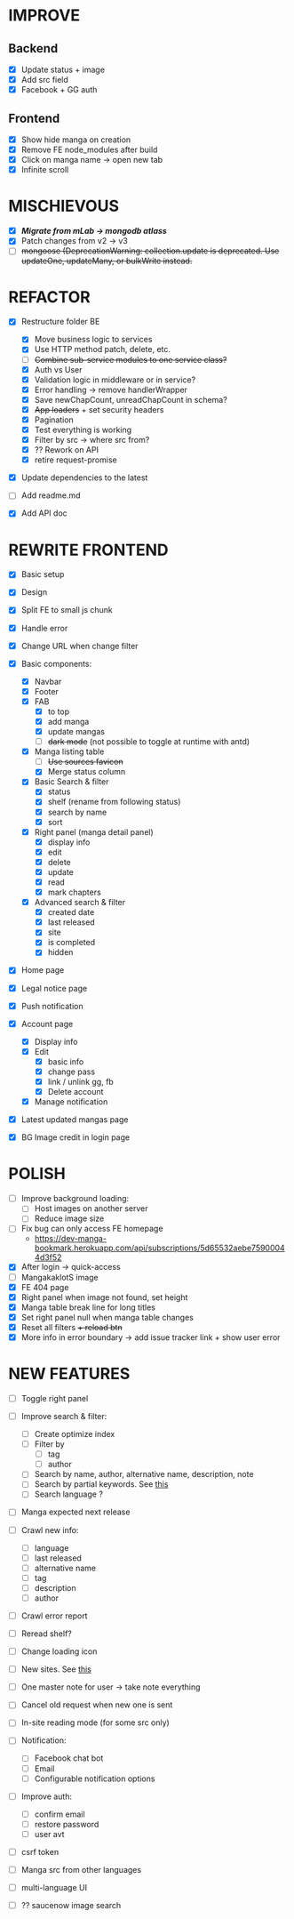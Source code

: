 # IMPROVE

## Backend
- [x] Update status + image
- [x] Add src field
- [x] Facebook + GG auth

## Frontend
- [x] Show hide manga on creation
- [x] Remove FE node_modules after build
- [x] Click on manga name -> open new tab
- [x] Infinite scroll

# MISCHIEVOUS

- [x] ***Migrate from mLab -> mongodb atlass***
- [x] Patch changes from v2 -> v3
- [ ] ~~mongoose (DeprecationWarning: collection.update is deprecated. Use updateOne, updateMany, or bulkWrite instead.~~

# REFACTOR

- [x] Restructure folder BE
    - [x] Move business logic to services
    - [x] Use HTTP method patch, delete, etc.
    - [ ] ~~Combine sub-service modules to one service class?~~
    - [x] Auth vs User
    - [x] Validation logic in middleware or in service?
    - [x] Error handling -> remove handlerWrapper
    - [x] Save newChapCount, unreadChapCount in schema?
    - [x] ~~App loaders~~ + set security headers
    - [x] Pagination 
    - [x] Test everything is working
    - [x] Filter by src -> where src from?  
    - [x] ?? Rework on API
    - [x] retire request-promise

- [x] Update dependencies to the latest

- [ ] Add readme.md

- [x] Add API doc

# REWRITE FRONTEND

- [x] Basic setup
- [x] Design

- [x] Split FE to small js chunk 
- [x] Handle error
- [x] Change URL when change filter

- [x] Basic components:
    - [x] Navbar
    - [x] Footer
    - [x] FAB
        - [x] to top
        - [x] add manga
        - [x] update mangas
        - [ ] ~~dark mode~~ (not possible to toggle at runtime with antd)    
    - [x] Manga listing table
        - [ ] ~~Use sources favicon~~
        - [x] Merge status column
    - [x] Basic Search & filter
        - [x] status
        - [x] shelf (rename from following status)
        - [x] search by name
        - [x] sort
    - [x] Right panel (manga detail panel)
        - [x] display info
        - [x] edit
        - [x] delete
        - [x] update
        - [x] read
        - [x] mark chapters
    - [x] Advanced search & filter
        - [x] created date
        - [x] last released
        - [x] site
        - [x] is completed
        - [x] hidden
        
- [x] Home page
- [x] Legal notice page 
- [x] Push notification
- [x] Account page
    - [x] Display info
    - [x] Edit
        - [x] basic info
        - [x] change pass
        - [x] link / unlink gg, fb
        - [x] Delete account
    - [x] Manage notification
- [x] Latest updated mangas page
- [x] BG Image credit in login page 

# POLISH 
 
- [ ] Improve background loading:
    - [ ] Host images on another server
    - [ ] Reduce image size
- [ ] Fix bug can only access FE homepage
    - https://dev-manga-bookmark.herokuapp.com/api/subscriptions/5d65532aebe75900044d3f52
- [x] After login -> quick-access 
- [ ] MangakaklotS image 
- [x] FE 404 page
- [x] Right panel when image not found, set height
- [x] Manga table break line for long titles    
- [x] Set right panel null when manga table changes
- [x] Reset all filters ~~+ reload btn~~
- [x] More info in error boundary -> add issue tracker link + show user error

# NEW FEATURES

- [ ] Toggle right panel

- [ ] Improve search & filter:
    - [ ] Create optimize index
    - [ ] Filter by
        - [ ] tag
        - [ ] author
    - [ ] Search by name, author, alternative name, description, note
    - [ ] Search by partial keywords. See [this](https://stackoverflow.com/a/54318581/7342188)
    - [ ] Search language ?

- [ ] Manga expected next release

- [ ] Crawl new info:
    - [ ] language
    - [ ] last released
    - [ ] alternative name
    - [ ] tag
    - [ ] description
    - [ ] author

- [ ] Crawl error report

- [ ] Reread shelf?

- [ ] Change loading icon

- [ ] New sites. See [this](https://www.epubor.com/free-manga-sites-to-read-manga-online-for-free.html)

- [ ] One master note for user -> take note everything

- [ ] Cancel old request when new one is sent

- [ ] In-site reading mode (for some src only)

- [ ] Notification:
    - [ ] Facebook chat bot
    - [ ] Email
    - [ ] Configurable notification options

- [ ] Improve auth:
    - [ ] confirm email
    - [ ] restore password
    - [ ] user avt

- [ ] csrf token

- [ ] Manga src from other languages

- [ ] multi-language UI

- [ ] ?? saucenow image search